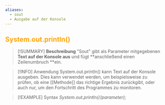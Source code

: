 ```yaml
---
aliases:
  - sout
  - Ausgabe auf der Konsole
---
```

## <font color = "orange">System.out.println()</font>

>[!SUMMARY] **Beschreibung**
>"Sout" gibt als Parameter mitgegebenen **Text auf der Konsole aus** und fügt **anschließend einen Zeilenumbruch **ein.

>[!INFO] Anwendung
>System.out.println() kann Text auf der Konsole ausgeben. Dies kann verwendet werden, um beispielsweise zu prüfen, ob eine [[Methode]] das richtige Ergebnis zurückgibt, oder auch nur, um den Fortschritt des Programmes zu monitoren.

>[!EXAMPLE] Syntax
>*System.out.println(//parameter);*

